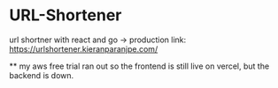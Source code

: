 # URL-Shortener
 url shortner with react and go -> production link: https://urlshortener.kieranparanjpe.com/
 
** my aws free trial ran out so the frontend is still live on vercel, but the backend is down.
